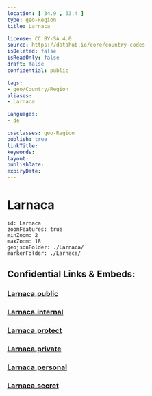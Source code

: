 ```yaml
---
location: [ 34.9 , 33.4 ] 
type: geo-Region
title: Larnaca

license: CC BY-SA 4.0
source: https://datahub.io/core/country-codes
isDeleted: false
isReadOnly: false
draft: false
confidential: public

tags:
- geo/Country/Region
aliases:
- Larnaca

Languages:
- de

cssclasses: geo-Region
publish: true
linkTitle: 
keywords: 
layout: 
publishDate: 
expiryDate: 
---
```


# Larnaca

```leaflet
id: Larnaca
zoomFeatures: true 
minZoom: 2 
maxZoom: 18
geojsonFolder: ./Larnaca/
markerFolder: ./Larnaca/
```


## Confidential Links & Embeds: 

### [Larnaca.public](/_public/\Earth\Continent\Europe\Europe~South\Cyprus\districts~CyprusLarnaca.public.md) 

### [Larnaca.internal](/_internal/\Earth\Continent\Europe\Europe~South\Cyprus\districts~CyprusLarnaca.internal.md) 

### [Larnaca.protect](/_protect/\Earth\Continent\Europe\Europe~South\Cyprus\districts~CyprusLarnaca.protect.md) 

### [Larnaca.private](/_private/\Earth\Continent\Europe\Europe~South\Cyprus\districts~CyprusLarnaca.private.md) 

### [Larnaca.personal](/_personal/\Earth\Continent\Europe\Europe~South\Cyprus\districts~CyprusLarnaca.personal.md) 

### [Larnaca.secret](/_secret/\Earth\Continent\Europe\Europe~South\Cyprus\districts~CyprusLarnaca.secret.md)

